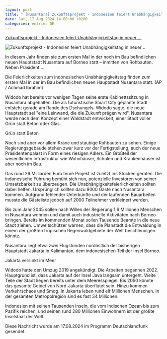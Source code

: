 ```yaml
---
layout: post
title: " [Nusantara] Zukunftsprojekt - Indonesien feiert Unabhängigkeitstag in neuer ..."
date: Sat, 17 Aug 2024 14:00:00 +0200
categories: entries DE
---
```

[Zukunftsprojekt - Indonesien feiert Unabhängigkeitstag in neuer ...](https://www.deutschlandfunk.de/indonesien-feiert-unabhaengigkeitstag-in-neuer-hauptstadt-nusantara-100.html)

![Zukunftsprojekt - Indonesien feiert Unabhängigkeitstag in neuer ...](https://bilder.deutschlandfunk.de/b5/6a/16/72/b56a1672-e97c-4b3c-93c8-f1a71f7ffdca/nusantara-indonesien-hauptstadt-100-1920x1080.jpg)

In diesem Jahr finden sie zum ersten Mal in der noch im Bau befindlichen neuen Hauptstadt Nusantara auf Borneo statt – inmitten von Rohbauten. Neben Präsident ...

Die Feierlichkeiten zum indonesischen Unabhängigkeitstag finden zum ersten Mal in der im Bau befindlichen neuen Hauptstadt Nusantara statt. (AP / Achmad Ibrahim)

Widodo hat bereits vor wenigen Tagen seine erste Kabinettssitzung in Nusantara abgehalten. Die als futuristische Smart City geplante Stadt entsteht gerade am Rande des Dschungels. Widodo sagte, die neue Hauptstadt sei "eine Leinwand, die die Zukunft prägen wird". Nusantara werde nach dem Konzept einer Waldstadt entwickelt, einer Stadt voller Grün statt Beton oder Glas.

Grün statt Beton

Noch sind aber vor allem Kräne und staubige Rohbauten zu sehen. Einige Regierungsgebäude stehen zwar kurz vor der Fertigstellung, auch der neue Präsidentenpalast in Form eines riesigen Adlers. Ein Großteil der wesentlichen Infrastruktur wie Wohnhäuser, Schulen und Krankenhäuser ist aber noch im Bau.

Das rund 29 Milliarden Euro teure Projekt ist zuletzt ins Stocken geraten. Die indonesische Führung bemüht sich nun, potenzielle Investoren von seiner Umsetzbarkeit zu überzeugen. Die Unabhängigkeitsfeierlichkeiten sollten dabei helfen. Ursprünglich sollten dazu 8000 Gäste nach Nusantara kommen. Aufgrund fehlender Unterkünfte und der laufenden Bauarbeiten musste die Gästeliste jedoch auf 2000 Teilnehmer verkleinert werden.

Bis zum Jahr 2045 sollen nach Willen der Regierung 1,9 Millionen Menschen in Nusantara wohnen und damit auch industrielle Aktivitäten nach Borneo bringen. Bereits im kommenden Monat sollen Tausende Beamte in die neue Stadt ziehen. Umweltschützer warnen, dass die Planstadt die Entwaldung in einem der größten tropischen Regenwaldgebiete der Welt beschleunigen könnte.

Nusantara liegt etwa zwei Flugstunden nordöstlich der bisherigen Hauptstadt Jakarta in Kalimantan, dem indonesischen Teil der Insel Borneo.

Jakarta versinkt im Meer

Widodo hatte den Umzug 2019 angekündigt. Die Arbeiten begannen 2022. Hauptgrund ist, dass Jakarta auf der Insel Java langsam untergeht. Weite Teile der Stadt liegen bereits unter dem Meeresspiegel. Bis 2050 könnte das gesamte Gebiet von Nord-Jakarta überflutet sein. Hinzu kommen Verkehrschaos und Smog. In Jakarta leben rund elf Millionen Menschen. In der gesamten Metropolregion sind es fast 34 Millionen.

Indonesien mit seinen Tausenden Inseln, die vom Indischen Ozean bis zum Pazifik reichen, und seinen rund 280 Millionen Einwohnern ist der größte Inselstaat der Welt.

Diese Nachricht wurde am 17.08.2024 im Programm Deutschlandfunk gesendet.

